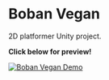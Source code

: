# Boban Vegan
2D platformer Unity project.

**Click below for preview!**

[![Boban Vegan Demo](https://user-images.githubusercontent.com/62344472/110862023-3e44e900-82bf-11eb-8e16-ec7fe99b6c24.jpg)](https://user-images.githubusercontent.com/62344472/110862075-50268c00-82bf-11eb-8657-9e1227d7800f.mp4
)


